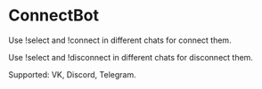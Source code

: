 # ConnectBot

Use !select and !connect in different chats for connect them.

Use !select and !disconnect in different chats for disconnect them.

Supported: VK, Discord, Telegram.
